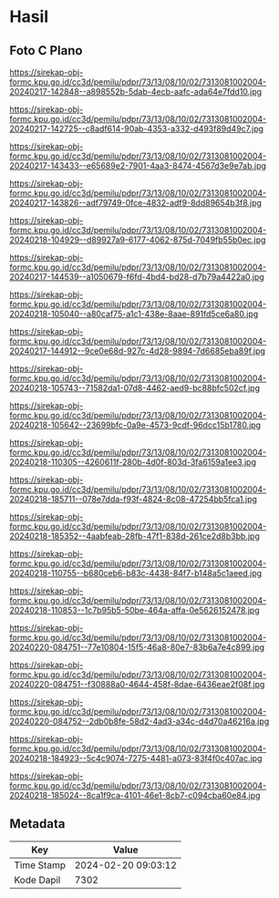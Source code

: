 # Hasil

## Foto C Plano

https://sirekap-obj-formc.kpu.go.id/cc3d/pemilu/pdpr/73/13/08/10/02/7313081002004-20240217-142848--a898552b-5dab-4ecb-aafc-ada64e7fdd10.jpg

https://sirekap-obj-formc.kpu.go.id/cc3d/pemilu/pdpr/73/13/08/10/02/7313081002004-20240217-142725--c8adf614-90ab-4353-a332-d493f89d49c7.jpg

https://sirekap-obj-formc.kpu.go.id/cc3d/pemilu/pdpr/73/13/08/10/02/7313081002004-20240217-143433--e65689e2-7901-4aa3-8474-4567d3e9e7ab.jpg

https://sirekap-obj-formc.kpu.go.id/cc3d/pemilu/pdpr/73/13/08/10/02/7313081002004-20240217-143826--adf79749-0fce-4832-adf9-8dd89654b3f8.jpg

https://sirekap-obj-formc.kpu.go.id/cc3d/pemilu/pdpr/73/13/08/10/02/7313081002004-20240218-104929--d89927a9-6177-4062-875d-7049fb55b0ec.jpg

https://sirekap-obj-formc.kpu.go.id/cc3d/pemilu/pdpr/73/13/08/10/02/7313081002004-20240217-144539--a1050679-f6fd-4bd4-bd28-d7b79a4422a0.jpg

https://sirekap-obj-formc.kpu.go.id/cc3d/pemilu/pdpr/73/13/08/10/02/7313081002004-20240218-105040--a80caf75-a1c1-438e-8aae-891fd5ce6a80.jpg

https://sirekap-obj-formc.kpu.go.id/cc3d/pemilu/pdpr/73/13/08/10/02/7313081002004-20240217-144912--9ce0e68d-927c-4d28-9894-7d6685eba89f.jpg

https://sirekap-obj-formc.kpu.go.id/cc3d/pemilu/pdpr/73/13/08/10/02/7313081002004-20240218-105743--71582da1-07d8-4462-aed9-bc88bfc502cf.jpg

https://sirekap-obj-formc.kpu.go.id/cc3d/pemilu/pdpr/73/13/08/10/02/7313081002004-20240218-105642--23699bfc-0a9e-4573-9cdf-96dcc15b1780.jpg

https://sirekap-obj-formc.kpu.go.id/cc3d/pemilu/pdpr/73/13/08/10/02/7313081002004-20240218-110305--4260611f-280b-4d0f-803d-3fa6159a1ee3.jpg

https://sirekap-obj-formc.kpu.go.id/cc3d/pemilu/pdpr/73/13/08/10/02/7313081002004-20240218-185711--078e7dda-f93f-4824-8c08-47254bb5fca1.jpg

https://sirekap-obj-formc.kpu.go.id/cc3d/pemilu/pdpr/73/13/08/10/02/7313081002004-20240218-185352--4aabfeab-28fb-47f1-838d-261ce2d8b3bb.jpg

https://sirekap-obj-formc.kpu.go.id/cc3d/pemilu/pdpr/73/13/08/10/02/7313081002004-20240218-110755--b680ceb6-b83c-4438-84f7-b148a5c1aeed.jpg

https://sirekap-obj-formc.kpu.go.id/cc3d/pemilu/pdpr/73/13/08/10/02/7313081002004-20240218-110853--1c7b95b5-50be-464a-affa-0e5626152478.jpg

https://sirekap-obj-formc.kpu.go.id/cc3d/pemilu/pdpr/73/13/08/10/02/7313081002004-20240220-084751--77e10804-15f5-46a8-80e7-83b6a7e4c899.jpg

https://sirekap-obj-formc.kpu.go.id/cc3d/pemilu/pdpr/73/13/08/10/02/7313081002004-20240220-084751--f30888a0-4644-458f-8dae-6436eae2f08f.jpg

https://sirekap-obj-formc.kpu.go.id/cc3d/pemilu/pdpr/73/13/08/10/02/7313081002004-20240220-084752--2db0b8fe-58d2-4ad3-a34c-d4d70a46216a.jpg

https://sirekap-obj-formc.kpu.go.id/cc3d/pemilu/pdpr/73/13/08/10/02/7313081002004-20240218-184923--5c4c9074-7275-4481-a073-83f4f0c407ac.jpg

https://sirekap-obj-formc.kpu.go.id/cc3d/pemilu/pdpr/73/13/08/10/02/7313081002004-20240218-185024--8ca1f9ca-4101-46e1-8cb7-c094cba60e84.jpg


## Metadata

| Key        | Value               |
| ---------- | ------------------- |
| Time Stamp | 2024-02-20 09:03:12 |
| Kode Dapil | 7302                |



